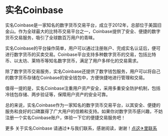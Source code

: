# 实名Coinbase

实名Coinbase是一家知名的数字货币交易平台，成立于2012年，总部位于美国旧金山。作为全球最大的比特币交易平台之一，Coinbase提供了安全、便捷的数字货币交易服务，吸引了全球数百万用户的青睐。

实名Coinbase的平台操作简单，用户可以通过注册账户、完成实名认证后，便可进行数字货币的买卖交易。Coinbase平台支持多种数字货币的交易，包括比特币、以太坊、莱特币等知名数字货币，满足了用户多样化的交易需求。

除了数字货币交易服务，实名Coinbase还提供了数字钱包服务，用户可以将自己的数字货币存储在Coinbase的安全钱包中，方便快捷地进行管理和交易。

值得一提的是，实名Coinbase注重用户资产安全，采用多重安全防护机制，包括冷钱包存储、两步验证等，保障用户资产的安全可靠。

总的来说，实名Coinbase作为一家知名的数字货币交易平台，以其安全、便捷的服务和良好的口碑赢得了广大用户的信赖和支持。如果你对数字货币感兴趣，不妨注册一个实名Coinbase账户，体验一下它的便捷交易服务吧！

更多 关于实名Coinbase 请通过✈与我们联系，感谢阅读，谢谢！[点这✈里联系](https://b.k02.cc)